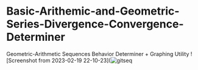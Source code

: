 # Basic-Arithemic-and-Geometric-Series-Divergence-Convergence-Determiner
Geometric-Arithmetic  Sequences  Behavior Determiner + Graphing Utility
![Screenshot from 2023-02-19 22-10-23](![gitseq](https://user-images.githubusercontent.com/102273751/230743314-f5e5562e-cd29-4daa-b7e4-da83631d47df.png)

